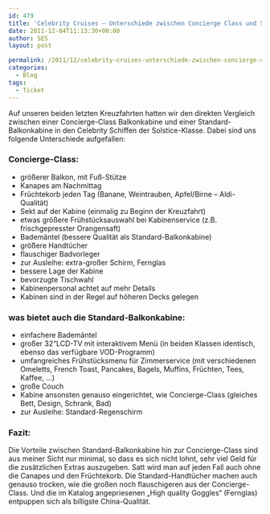 ```yaml
---
id: 479
title: 'Celebrity Cruises – Unterschiede zwischen Concierge Class und Standard-Balkonkabine'
date: 2011-12-04T11:13:30+00:00
author: SES
layout: post

permalink: /2011/12/celebrity-cruises-unterschiede-zwischen-concierge-class-und-standard-balkonkabine/
categories:
  - Blog
tags:
  - Ticket
---
```

Auf unseren beiden letzten Kreuzfahrten hatten wir den direkten Vergleich zwischen einer Concierge-Class Balkonkabine und einer Standard-Balkonkabine in den Celebrity Schiffen der Solstice-Klasse.
Dabei sind uns folgende Unterschiede aufgefallen:

### Concierge-Class:

* größerer Balkon, mit Fuß-Stütze
* Kanapes am Nachmittag
* Früchtekorb jeden Tag (Banane, Weintrauben, Apfel/Birne – Aldi-Qualität)
* Sekt auf der Kabine (einmalig zu Beginn der Kreuzfahrt)
* etwas größere Frühstücksauswahl bei Kabinenservice (z.B. frischgepresster Orangensaft)
* Bademäntel (bessere Qualität als Standard-Balkonkabine)
* größere Handtücher
* flauschiger Badvorleger
* zur Ausleihe: extra-großer Schirm, Fernglas
* bessere Lage der Kabine
* bevorzugte Tischwahl
* Kabinenpersonal achtet auf mehr Details
* Kabinen sind in der Regel auf höheren Decks gelegen

### was bietet auch die Standard-Balkonkabine:

* einfachere Bademäntel
* großer 32“LCD-TV mit interaktivem Menü (in beiden Klassen identisch, ebenso das verfügbare VOD-Programm)
* umfangreiches Frühstücksmenu für Zimmerservice (mit verschiedenen Omeletts, French Toast, Pancakes, Bagels, Muffins, Früchten, Tees, Kaffee, &#8230;)
* große Couch
* Kabine ansonsten genauso eingerichtet, wie Concierge-Class (gleiches Bett, Design, Schrank, Bad)
* zur Ausleihe: Standard-Regenschirm

### Fazit:

Die Vorteile zwischen Standard-Balkonkabine hin zur Concierge-Class sind aus meiner Sicht nur minimal, so dass es sich nicht lohnt, sehr viel Geld für die zusätzlichen Extras auszugeben. Satt wird man auf jeden Fall auch ohne die Canapes und den Früchtekorb. Die Standard-Handtücher machen auch genauso trocken, wie die großen noch flauschigeren aus der Concierge-Class. Und die im Katalog angepriesenen „High quality Goggles“ (Fernglas) entpuppen sich als billigste China-Qualität.

